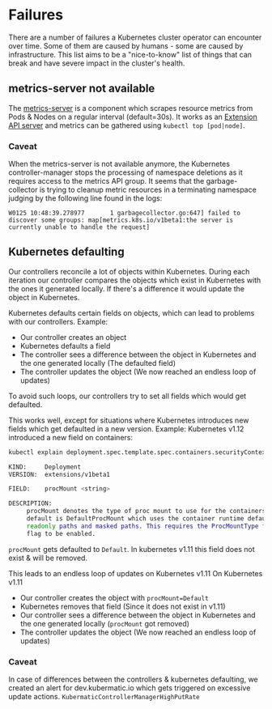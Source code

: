 # Failures

There are a number of failures a Kubernetes cluster operator can encounter over time.
Some of them are caused by humans - some are caused by infrastructure.
This list aims to be a "nice-to-know" list of things that can break and have severe impact in the cluster's health.

## metrics-server not available

The [metrics-server](https://github.com/kubernetes-incubator/metrics-server) is a component which scrapes resource metrics from Pods & Nodes on a regular interval (default=30s).
It works as an [Extension API server](https://kubernetes.io/docs/tasks/access-kubernetes-api/setup-extension-api-server/) and metrics can be gathered using `kubectl top [pod|node]`.

### Caveat

When the metrics-server is not available anymore, the Kubernetes controller-manager stops the processing of namespace deletions as it requires access to the metrics API group.
It seems that the garbage-collector is trying to cleanup metric resources in a terminating namespace judging by the following line found in the logs:
```
W0125 10:48:39.278977       1 garbagecollector.go:647] failed to discover some groups: map[metrics.k8s.io/v1beta1:the server is currently unable to handle the request]
```

## Kubernetes defaulting

Our controllers reconcile a lot of objects within Kubernetes.
During each iteration our controller compares the objects which exist in Kubernetes with the ones it generated locally.
If there's a difference it would update the object in Kubernetes.

Kubernetes defaults certain fields on objects, which can lead to problems with our controllers.
Example:
- Our controller creates an object
- Kubernetes defaults a field
- The controller sees a difference between the object in Kubernetes and the one generated locally (The defaulted field)
- The controller updates the object (We now reached an endless loop of updates)

To avoid such loops, our controllers try to set all fields which would get defaulted.

This works well, except for situations where Kubernetes introduces new fields which get defaulted in a new version.
Example:
Kubernetes v1.12 introduced a new field on containers:
```bash
kubectl explain deployment.spec.template.spec.containers.securityContext.procMount

KIND:     Deployment
VERSION:  extensions/v1beta1

FIELD:    procMount <string>

DESCRIPTION:
     procMount denotes the type of proc mount to use for the containers. The
     default is DefaultProcMount which uses the container runtime defaults for
     readonly paths and masked paths. This requires the ProcMountType feature
     flag to be enabled.
```

`procMount` gets defaulted to `Default`.
In kubernetes v1.11 this field does not exist & will be removed.

This leads to an endless loop of updates on Kubernetes v1.11
On Kubernetes v1.11
- Our controller creates the object with `procMount=Default`
- Kubernetes removes that field (Since it does not exist in v1.11)
- Our controller sees a difference between the object in Kubernetes and the one generated locally (`procMount` got removed)
- The controller updates the object (We now reached an endless loop of updates)

### Caveat

In case of differences between the controllers & kubernetes defaulting, 
we created an alert for dev.kubermatic.io which gets triggered on excessive update actions. `KubermaticControllerManagerHighPutRate`
